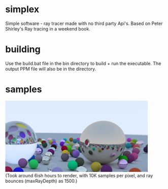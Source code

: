 # simplex
Simple software - ray tracer made with no third party Api's. Based on Peter Shirley's Ray tracing in a weekend book.

# building
Use the build.bat file in the bin directory to build + run the executable. The output PPM file will also be in the directory.

# samples
![](bin/simplex_complex_scene.png)\
(Took around 6ish hours to render,  with 10K samples per pixel, and ray bounces (maxRayDepth) as 1500.)